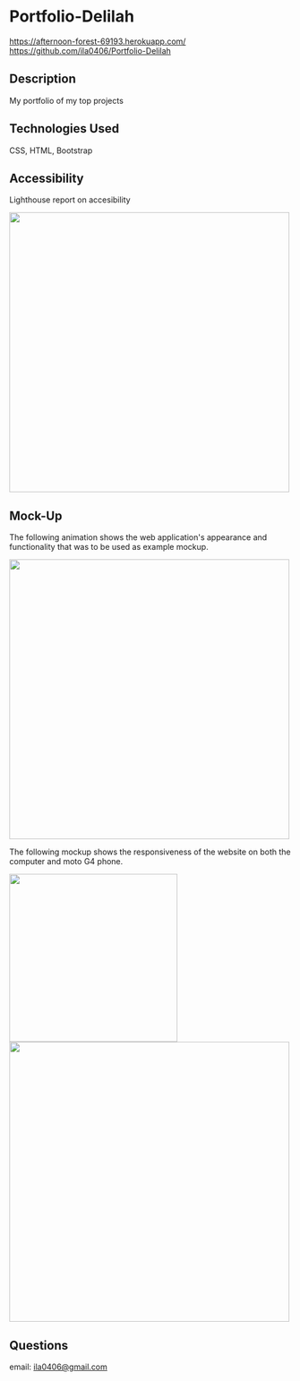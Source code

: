# Portfolio-Delilah
https://afternoon-forest-69193.herokuapp.com/
https://github.com/ila0406/Portfolio-Delilah

## Description
My portfolio of my top projects

## Technologies Used
CSS, HTML, Bootstrap

## Accessibility
Lighthouse report on accesibility

<img src="./assets/images/accesibility.png" width="500">

## Mock-Up 

The following animation shows the web application's appearance and functionality that was to be used as example mockup.

<img src="./assets/images/02-advanced-css-homework-demo.gif" width="500">

The following mockup shows the responsiveness of the website on both the computer and moto G4 phone. 

<img src="./assets/images/responsive1.png" width="300">
<img src="./assets/images/responsive2.png" width="500">

## Questions
email: ila0406@gmail.com
